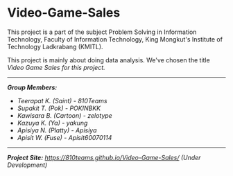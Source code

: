 # Video-Game-Sales
This project is a part of the subject Problem Solving in Information Technology, Faculty of Information Technology, King Mongkut's Institute of Technology Ladkrabang (KMITL).

This project is mainly about doing data analysis. We've chosen the title <i>Video Game Sales<i> for this project.

____________________

<b>Group Members:</b>
<ul>
<li>Teerapat K. <i>(Saint)</i> - 810Teams</li>
<li>Supakit T. <i>(Pok)</i> - POKINBKK</li>
<li>Kawisara B. <i>(Cartoon)</i> - zelotype</li>
<li>Kazuya K. <i>(Ya)</i> - yakung</li>
<li>Apisiya N. <i>(Platty)</i> - Apisiya</li>
<li>Apisit W. <i>(Fuse)</i> - Apisit60070114</li>
</ul>

____________________

<b>Project Site:</b> https://810teams.github.io/Video-Game-Sales/ <i>(Under Development)</i>
